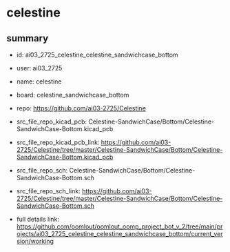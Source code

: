 # celestine
 
## summary 
* id: ai03_2725_celestine_celestine_sandwichcase_bottom
* user: ai03_2725
* name: celestine
* board: celestine_sandwichcase_bottom
* repo: https://github.com/ai03-2725/Celestine
* src_file_repo_kicad_pcb: Celestine-SandwichCase/Bottom/Celestine-SandwichCase-Bottom.kicad_pcb
* src_file_repo_kicad_pcb_link: https://github.com/ai03-2725/Celestine/tree/master/Celestine-SandwichCase/Bottom/Celestine-SandwichCase-Bottom.kicad_pcb


* src_file_repo_sch: Celestine-SandwichCase/Bottom/Celestine-SandwichCase-Bottom.sch
* src_file_repo_sch_link: https://github.com/ai03-2725/Celestine/tree/master/Celestine-SandwichCase/Bottom/Celestine-SandwichCase-Bottom.sch
* full details link: https://github.com/oomlout/oomlout_oomp_project_bot_v_2/tree/main/projects/ai03_2725_celestine_celestine_sandwichcase_bottom/current_version/working  






